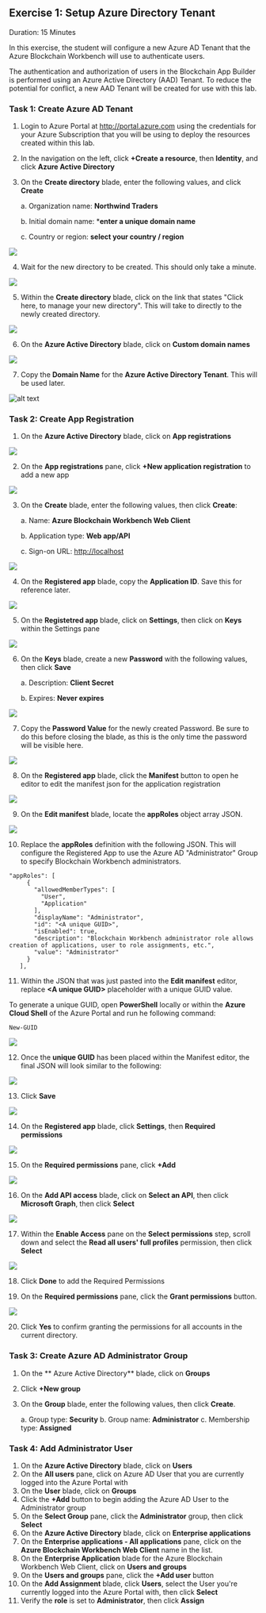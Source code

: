 ## Exercise 1: Setup Azure Directory Tenant
Duration: 15 Minutes

In this exercise, the student will configure a new Azure AD Tenant that the Azure Blockchain Workbench will use to authenticate users.

The authentication and authorization of users in the Blockchain App Builder is performed using an Azure Active Directory (AAD) Tenant. To reduce the potential for conflict, a new AAD Tenant will be created for use with this lab.

### Task 1: Create Azure AD Tenant
1. Login to Azure Portal at <http://portal.azure.com> using the credentials for your Azure Subscription that you will be using to deploy the resources created within this lab.
2. In the navigation on the left, click **+Create a resource**, then **Identity**, and click **Azure Active Directory**
3. On the **Create directory** blade, enter the following values, and click **Create**

    a.  Organization name: **Northwind Traders**
    
    b.  Initial domain name: ***enter a unique domain name**
    
    c.  Country or region: **select your country / region**
    
![](https://github.com/ceteongvanness/eventdemo/blob/master/Azure%20Blockchain%20Workshop/Image/A5.png)

4. Wait for the new directory to be created. This should only take a minute.

![](https://github.com/ceteongvanness/eventdemo/blob/master/Azure%20Blockchain%20Workshop/Image/A6.png)

5. Within the **Create directory** blade, click on the link that states "Click here, to manage your new directory". This will take to directly to the newly created directory.

![](https://github.com/ceteongvanness/eventdemo/blob/master/Azure%20Blockchain%20Workshop/Image/A7.png)

6. On the **Azure Active Directory** blade, click on **Custom domain names**

![](https://github.com/ceteongvanness/eventdemo/blob/master/Azure%20Blockchain%20Workshop/Image/A8.png)

7. Copy the **Domain Name** for the **Azure Active Directory Tenant**. This will be used later.

![alt text](https://github.com/ceteongvanness/eventdemo/blob/master/Azure%20Blockchain%20Workshop/Image/A9.png)

### Task 2: Create App Registration
1. On the **Azure Active Directory** blade, click on **App registrations**

![](https://github.com/ceteongvanness/eventdemo/blob/master/Azure%20Blockchain%20Workshop/Image/A10.png)

2. On the **App registrations** pane, click **+New application registration** to add a new app

![](https://github.com/ceteongvanness/eventdemo/blob/master/Azure%20Blockchain%20Workshop/Image/A11.png)

3. On the **Create** blade, enter the following values, then click **Create**:

	a. Name: **Azure Blockchain Workbench Web Client**
    
    b. Application type: **Web app/API**
    
    c. Sign-on URL: <http://localhost>

![](https://github.com/ceteongvanness/eventdemo/blob/master/Azure%20Blockchain%20Workshop/Image/A12.png)

4. On the **Registered app** blade, copy the **Application ID**. Save this for reference later.

![](https://github.com/ceteongvanness/eventdemo/blob/master/Azure%20Blockchain%20Workshop/Image/A13.png)

5. On the **Registetred app** blade, click on **Settings**, then click on **Keys** within the Settings pane

![](https://github.com/ceteongvanness/eventdemo/blob/master/Azure%20Blockchain%20Workshop/Image/A14.png)

6. On the **Keys** blade, create a new **Password** with the following values, then click **Save**

	a. Description: **Client Secret**
    
    b. Expires: **Never expires**

![](https://github.com/ceteongvanness/eventdemo/blob/master/Azure%20Blockchain%20Workshop/Image/A15.png)

7. Copy the **Password Value** for the newly created Password. Be sure to do this before closing the blade, as this is the only time the password will be visible here.

![](https://github.com/ceteongvanness/eventdemo/blob/master/Azure%20Blockchain%20Workshop/Image/A16.png)

8. On the **Registered app** blade, click the **Manifest** button to open he editor to edit the manifest json for the application registration

![](https://github.com/ceteongvanness/eventdemo/blob/master/Azure%20Blockchain%20Workshop/Image/A17.png)

9. On the **Edit manifest** blade, locate the **appRoles** object array JSON.

![](https://github.com/ceteongvanness/eventdemo/blob/master/Azure%20Blockchain%20Workshop/Image/A18.png)

10. Replace the **appRoles** definition with the following JSON. This will configure the Registered App to use the Azure AD "Administrator" Group to specify Blockchain Workbench administrators.
```
"appRoles": [
     {
       "allowedMemberTypes": [
         "User",
         "Application"
       ],
       "displayName": "Administrator",
       "id": "<A unique GUID>",
       "isEnabled": true,
       "description": "Blockchain Workbench administrator role allows creation of applications, user to role assignments, etc.",
       "value": "Administrator"
     }
   ],
```
11. Within the JSON that was just pasted into the **Edit manifest** editor, replace **<A unique GUID\>** placeholder with a unique GUID value.

To generate a unique GUID, open **PowerShell** locally or within the **Azure Cloud Shell** of the Azure Portal and run he following command:
```
New-GUID
```

![](https://github.com/ceteongvanness/eventdemo/blob/master/Azure%20Blockchain%20Workshop/Image/A19.png)

12. Once the **unique GUID** has been placed within the Manifest editor, the final JSON will look similar to the following:

![](https://github.com/ceteongvanness/eventdemo/blob/master/Azure%20Blockchain%20Workshop/Image/A20.png)

13. Click **Save**

![](https://github.com/ceteongvanness/eventdemo/blob/master/Azure%20Blockchain%20Workshop/Image/A21.png)

14. On the **Registered app** blade, click **Settings**, then **Required permissions**

![](https://github.com/ceteongvanness/eventdemo/blob/master/Azure%20Blockchain%20Workshop/Image/A22.png)

15. On the **Required permissions** pane, click **+Add**

![](https://github.com/ceteongvanness/eventdemo/blob/master/Azure%20Blockchain%20Workshop/Image/A23.png)

16. On the **Add API access** blade, click on **Select an API**, then click **Microsoft Graph**, then click **Select**

![](https://github.com/ceteongvanness/eventdemo/blob/master/Azure%20Blockchain%20Workshop/Image/A24.png)

17. Within the **Enable Access** pane on the **Select permissions** step, scroll down and select the **Read all users' full profiles** permission, then click **Select**

![](https://github.com/ceteongvanness/eventdemo/blob/master/Azure%20Blockchain%20Workshop/Image/A25.png)

18. Click **Done** to add the Required Permissions

19. On the **Required permissions** pane, click the **Grant permissions** button.

![](https://github.com/ceteongvanness/eventdemo/blob/master/Azure%20Blockchain%20Workshop/Image/A26.png)

20. Click **Yes** to confirm granting the permissions for all accounts in the current directory.

### Task 3: Create Azure AD Administrator Group
1. On the ** Azure Active Directory** blade, click on **Groups**
2. Click **+New group**
3. On the **Group** blade, enter the following values, then click **Create**.

	a. Group type: **Security**
    b. Group name: **Administrator**
    c. Membership type: **Assigned**
    
 ### Task 4: Add Administrator User
 1. On the **Azure Active Directory** blade, click on **Users**
 2. On the **All users** pane, click on Azure AD User that you are currently logged into the Azure Portal with
 3. On the **User** blade, click on **Groups**
 4. Click the **+Add** button to begin adding the Azure AD User to the Administrator group
 5. On the **Select Group** pane, click the **Administrator** group, then click **Select**
 6. On the **Azure Active Directory** blade, click on **Enterprise applications**
 7. On the **Enterprise applications - All applications** pane, click on the **Azure Blockchain Workbench Web Client** name in the list.
 8. On the **Enterprise Application** blade for the Azure Blockchain Workbench Web Client, click on **Users and groups**
 9. On the **Users and groups** pane, click the **+Add user** button
 10. On the **Add Assignment** blade, click **Users**, select the User you're currently logged into the Azure Portal with, then click **Select**
 11. Verify the **role** is set to **Administrator**, then click **Assign**
    


